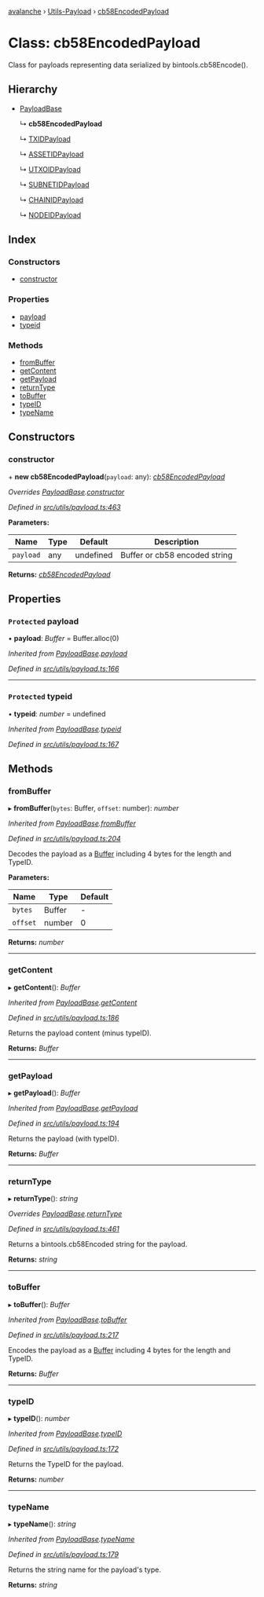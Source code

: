 [avalanche](../README.md) › [Utils-Payload](../modules/utils_payload.md) › [cb58EncodedPayload](utils_payload.cb58encodedpayload.md)

# Class: cb58EncodedPayload

Class for payloads representing data serialized by bintools.cb58Encode().

## Hierarchy

* [PayloadBase](utils_payload.payloadbase.md)

  ↳ **cb58EncodedPayload**

  ↳ [TXIDPayload](utils_payload.txidpayload.md)

  ↳ [ASSETIDPayload](utils_payload.assetidpayload.md)

  ↳ [UTXOIDPayload](utils_payload.utxoidpayload.md)

  ↳ [SUBNETIDPayload](utils_payload.subnetidpayload.md)

  ↳ [CHAINIDPayload](utils_payload.chainidpayload.md)

  ↳ [NODEIDPayload](utils_payload.nodeidpayload.md)

## Index

### Constructors

* [constructor](utils_payload.cb58encodedpayload.md#constructor)

### Properties

* [payload](utils_payload.cb58encodedpayload.md#protected-payload)
* [typeid](utils_payload.cb58encodedpayload.md#protected-typeid)

### Methods

* [fromBuffer](utils_payload.cb58encodedpayload.md#frombuffer)
* [getContent](utils_payload.cb58encodedpayload.md#getcontent)
* [getPayload](utils_payload.cb58encodedpayload.md#getpayload)
* [returnType](utils_payload.cb58encodedpayload.md#returntype)
* [toBuffer](utils_payload.cb58encodedpayload.md#tobuffer)
* [typeID](utils_payload.cb58encodedpayload.md#typeid)
* [typeName](utils_payload.cb58encodedpayload.md#typename)

## Constructors

###  constructor

\+ **new cb58EncodedPayload**(`payload`: any): *[cb58EncodedPayload](utils_payload.cb58encodedpayload.md)*

*Overrides [PayloadBase](utils_payload.payloadbase.md).[constructor](utils_payload.payloadbase.md#constructor)*

*Defined in [src/utils/payload.ts:463](https://github.com/ava-labs/avalanchejs/blob/1a2866a/src/utils/payload.ts#L463)*

**Parameters:**

Name | Type | Default | Description |
------ | ------ | ------ | ------ |
`payload` | any | undefined | Buffer or cb58 encoded string  |

**Returns:** *[cb58EncodedPayload](utils_payload.cb58encodedpayload.md)*

## Properties

### `Protected` payload

• **payload**: *Buffer* = Buffer.alloc(0)

*Inherited from [PayloadBase](utils_payload.payloadbase.md).[payload](utils_payload.payloadbase.md#protected-payload)*

*Defined in [src/utils/payload.ts:166](https://github.com/ava-labs/avalanchejs/blob/1a2866a/src/utils/payload.ts#L166)*

___

### `Protected` typeid

• **typeid**: *number* = undefined

*Inherited from [PayloadBase](utils_payload.payloadbase.md).[typeid](utils_payload.payloadbase.md#protected-typeid)*

*Defined in [src/utils/payload.ts:167](https://github.com/ava-labs/avalanchejs/blob/1a2866a/src/utils/payload.ts#L167)*

## Methods

###  fromBuffer

▸ **fromBuffer**(`bytes`: Buffer, `offset`: number): *number*

*Inherited from [PayloadBase](utils_payload.payloadbase.md).[fromBuffer](utils_payload.payloadbase.md#frombuffer)*

*Defined in [src/utils/payload.ts:204](https://github.com/ava-labs/avalanchejs/blob/1a2866a/src/utils/payload.ts#L204)*

Decodes the payload as a [Buffer](https://github.com/feross/buffer) including 4 bytes for the length and TypeID.

**Parameters:**

Name | Type | Default |
------ | ------ | ------ |
`bytes` | Buffer | - |
`offset` | number | 0 |

**Returns:** *number*

___

###  getContent

▸ **getContent**(): *Buffer*

*Inherited from [PayloadBase](utils_payload.payloadbase.md).[getContent](utils_payload.payloadbase.md#getcontent)*

*Defined in [src/utils/payload.ts:186](https://github.com/ava-labs/avalanchejs/blob/1a2866a/src/utils/payload.ts#L186)*

Returns the payload content (minus typeID).

**Returns:** *Buffer*

___

###  getPayload

▸ **getPayload**(): *Buffer*

*Inherited from [PayloadBase](utils_payload.payloadbase.md).[getPayload](utils_payload.payloadbase.md#getpayload)*

*Defined in [src/utils/payload.ts:194](https://github.com/ava-labs/avalanchejs/blob/1a2866a/src/utils/payload.ts#L194)*

Returns the payload (with typeID).

**Returns:** *Buffer*

___

###  returnType

▸ **returnType**(): *string*

*Overrides [PayloadBase](utils_payload.payloadbase.md).[returnType](utils_payload.payloadbase.md#abstract-returntype)*

*Defined in [src/utils/payload.ts:461](https://github.com/ava-labs/avalanchejs/blob/1a2866a/src/utils/payload.ts#L461)*

Returns a bintools.cb58Encoded string for the payload.

**Returns:** *string*

___

###  toBuffer

▸ **toBuffer**(): *Buffer*

*Inherited from [PayloadBase](utils_payload.payloadbase.md).[toBuffer](utils_payload.payloadbase.md#tobuffer)*

*Defined in [src/utils/payload.ts:217](https://github.com/ava-labs/avalanchejs/blob/1a2866a/src/utils/payload.ts#L217)*

Encodes the payload as a [Buffer](https://github.com/feross/buffer) including 4 bytes for the length and TypeID.

**Returns:** *Buffer*

___

###  typeID

▸ **typeID**(): *number*

*Inherited from [PayloadBase](utils_payload.payloadbase.md).[typeID](utils_payload.payloadbase.md#typeid)*

*Defined in [src/utils/payload.ts:172](https://github.com/ava-labs/avalanchejs/blob/1a2866a/src/utils/payload.ts#L172)*

Returns the TypeID for the payload.

**Returns:** *number*

___

###  typeName

▸ **typeName**(): *string*

*Inherited from [PayloadBase](utils_payload.payloadbase.md).[typeName](utils_payload.payloadbase.md#typename)*

*Defined in [src/utils/payload.ts:179](https://github.com/ava-labs/avalanchejs/blob/1a2866a/src/utils/payload.ts#L179)*

Returns the string name for the payload's type.

**Returns:** *string*
